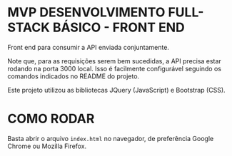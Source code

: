 # MVP DESENVOLVIMENTO FULL-STACK BÁSICO - FRONT END

Front end para consumir a API enviada conjuntamente.

Note que, para as requisições serem bem sucedidas, a API precisa estar rodando na porta 3000 local. Isso é facilmente configurável seguindo os comandos indicados no README do projeto.

Este projeto utilizou as bibliotecas JQuery (JavaScript) e Bootstrap (CSS).

# COMO RODAR

Basta abrir o arquivo `index.html` no navegador, de preferência Google Chrome ou Mozilla Firefox.
